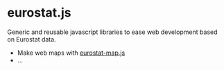 # eurostat.js

Generic and reusable javascript libraries to ease web development based on Eurostat data.

* Make web maps with [eurostat-map.js](docs/README-map.md)
* ...
